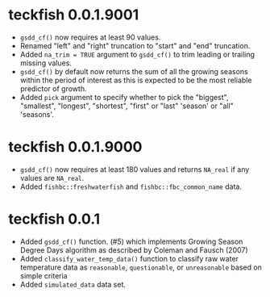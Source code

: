 <!-- NEWS.md is maintained by https://fledge.cynkra.com, contributors should not edit this file -->

# teckfish 0.0.1.9001

- `gsdd_cf()` now requires at least 90 values.
- Renamed "left" and "right" truncation to "start" and "end" truncation.
- Added `na_trim = TRUE` argument to `gsdd_cf()` to trim leading or trailing missing values.
- `gsdd_cf()` by default now returns the sum of all the growing seasons within the period of interest as this is expected to be the most reliable predictor of growth.
- Added `pick` argument to specify whether to pick the "biggest", "smallest", "longest", "shortest", "first" or "last" 'season' or "all" 'seasons'.

# teckfish 0.0.1.9000

- `gsdd_cf()` now requires at least 180 values and returns `NA_real` if any values are `NA_real`.
-  Added `fishbc::freshwaterfish` and `fishbc::fbc_common_name` data.

# teckfish 0.0.1

- Added `gsdd_cf()` function. (#5) which implements Growing Season Degree Days
algorithm as described by Coleman and Fausch (2007)
- Added `classify_water_temp_data()` function to classify raw water temperature
data as `reasonable`, `questionable`, or `unreasonable` based on 
simple criteria
- Added `simulated_data` data set.
